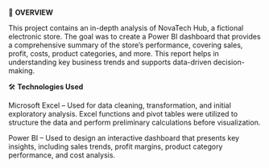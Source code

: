 📌 **OVERVIEW**

This project contains an in-depth analysis of NovaTech Hub, a fictional electronic store. The goal was to create a Power BI dashboard that provides a comprehensive summary of the store’s performance, covering sales, profit, costs, product categories, and more. This report helps in understanding key business trends and supports data-driven decision-making.

🛠 **Technologies Used**

Microsoft Excel – Used for data cleaning, transformation, and initial exploratory analysis. Excel functions and pivot tables were utilized to structure the data and perform preliminary calculations before visualization.

Power BI – Used to design an interactive dashboard that presents key insights, including sales trends, profit margins, product category performance, and cost analysis. 
